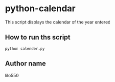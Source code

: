 # python-calendar
This script displays the calendar of the year entered

## How to run ths script
`python calender.py`

## Author name
lilo550
